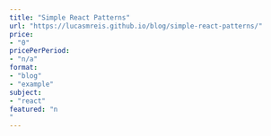 ```yaml
---
title: "Simple React Patterns"
url: "https://lucasmreis.github.io/blog/simple-react-patterns/"
price: 
- "0"
pricePerPeriod: 
- "n/a"
format: 
- "blog"
- "example"
subject: 
- "react"
featured: "n"
---
```

